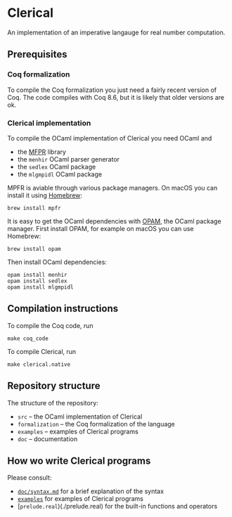 # Clerical

An implementation of an imperative langauge for real number computation.

## Prerequisites

### Coq formalization

To compile the Coq formalization you just need a fairly recent version of Coq.
The code compiles with Coq 8.6, but it is likely that older versions are ok.

### Clerical implementation

To compile the OCaml implementation of Clerical you need OCaml and

* the [MFPR](http://www.mpfr.org) library
* the `menhir` OCaml parser generator
* the `sedlex` OCaml package
* the `mlgmpidl` OCaml package

MPFR is aviable through various package managers. On macOS you can install it using
[Homebrew](https://brew.sh):

    brew install mpfr

It is easy to get the OCaml dependencies with [OPAM](https://opam.ocaml.org), the OCaml
package manager. First install OPAM, for example on macOS you can use Homebrew:

    brew install opam

Then install OCaml dependencies:

    opam install menhir
    opam install sedlex
    opam install mlgmpidl

## Compilation instructions

To compile the Coq code, run

    make coq_code

To compile Clerical, run

    make clerical.native


## Repository structure

The structure of the repository:

* `src` – the OCaml implementation of Clerical
* `formalization` – the Coq formalization of the language
* `examples` – examples of Clerical programs
* `doc` – documentation

## How wo write Clerical programs

Please consult:

* [`doc/syntax.md`](doc/syntax.md) for a brief explanation of the syntax
* [`examples`](examples) for examples of Clerical programs
* [`prelude.real`)(./prelude.real) for the built-in functions and operators
